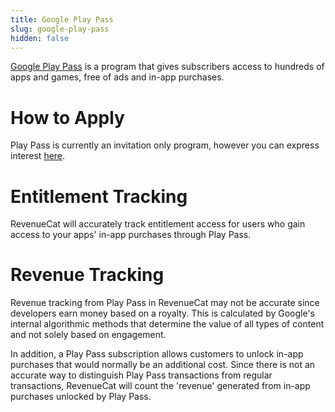 ```yaml
---
title: Google Play Pass
slug: google-play-pass
hidden: false
---
```

[Google Play Pass](https://developer.android.com/google-play/guides/play-pass) is a program that gives subscribers access to hundreds of apps and games, free of ads and in-app purchases. 

# How to Apply
Play Pass is currently an invitation only program, however you can express interest [here](https://docs.google.com/forms/d/e/1FAIpQLSdmL0YkKrklqZHTcb6sVZLnSXA7Tf5TELppa0mx7tAn1x3AJA/viewform). 

# Entitlement Tracking
RevenueCat will accurately track entitlement access for users who gain access to your apps' in-app purchases through Play Pass.

# Revenue Tracking
Revenue tracking from Play Pass in RevenueCat may not be accurate since developers earn money based on a royalty. This is calculated by Google's internal algorithmic methods that determine the value of all types of content and not solely based on engagement. 

In addition, a Play Pass subscription allows customers to unlock in-app purchases that would normally be an additional cost. Since there is not an accurate way to distinguish Play Pass transactions from regular transactions, RevenueCat will count the 'revenue' generated from in-app purchases unlocked by Play Pass.